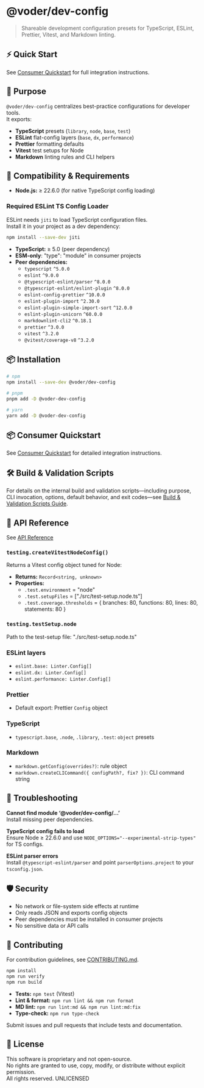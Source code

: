 # @voder/dev-config

> Shareable development configuration presets for TypeScript, ESLint, Prettier, Vitest, and Markdown linting.

## ⚡ Quick Start

See [Consumer Quickstart](docs/CONSUMER-QUICKSTART.md) for full integration instructions.

## 🎯 Purpose

`@voder/dev-config` centralizes best-practice configurations for developer tools.  
It exports:

- **TypeScript** presets (`library`, `node`, `base`, `test`)
- **ESLint** flat-config layers (`base`, `dx`, `performance`)
- **Prettier** formatting defaults
- **Vitest** test setups for Node
- **Markdown** linting rules and CLI helpers

## 🔧 Compatibility & Requirements

- **Node.js:** ≥ 22.6.0 (for native TypeScript config loading)

### Required ESLint TS Config Loader

ESLint needs `jiti` to load TypeScript configuration files.  
Install it in your project as a dev dependency:

```bash
npm install --save-dev jiti
```

- **TypeScript:** ≥ 5.0 (peer dependency)
- **ESM-only**: "type": "module" in consumer projects
- **Peer dependencies:**
  - `typescript` `^5.0.0`
  - `eslint` `^9.0.0`
  - `@typescript-eslint/parser` `^8.0.0`
  - `@typescript-eslint/eslint-plugin` `^8.0.0`
  - `eslint-config-prettier` `^10.0.0`
  - `eslint-plugin-import` `^2.30.0`
  - `eslint-plugin-simple-import-sort` `^12.0.0`
  - `eslint-plugin-unicorn` `^60.0.0`
  - `markdownlint-cli2` `^0.18.1`
  - `prettier` `^3.0.0`
  - `vitest` `^3.2.0`
  - `@vitest/coverage-v8` `^3.2.0`

## 📦 Installation

```bash
# npm
npm install --save-dev @voder/dev-config

# pnpm
pnpm add -D @voder-dev-config

# yarn
yarn add -D @voder-dev-config
```

## 📦 Consumer Quickstart

See [Consumer Quickstart](docs/CONSUMER-QUICKSTART.md) for detailed integration instructions.

## 🛠️ Build & Validation Scripts

For details on the internal build and validation scripts—including purpose, CLI invocation, options, default behavior, and exit codes—see [Build & Validation Scripts Guide](docs/scripts-usage.md).

## 📖 API Reference

See [API Reference](docs/API.md)

### `testing.createVitestNodeConfig()`

Returns a Vitest config object tuned for Node:

- **Returns:** `Record<string, unknown>`
- **Properties:**
  - `.test.environment` = "node"
  - `.test.setupFiles` = ["./src/test-setup.node.ts"]
  - `.test.coverage.thresholds` = { branches: 80, functions: 80, lines: 80, statements: 80 }

### `testing.testSetup.node`

Path to the test-setup file: "./src/test-setup.node.ts"

### ESLint layers

- `eslint.base: Linter.Config[]`
- `eslint.dx: Linter.Config[]`
- `eslint.performance: Linter.Config[]`

### Prettier

- Default export: Prettier `Config` object

### TypeScript

- `typescript.base`, `.node`, `.library`, `.test`: `object` presets

### Markdown

- `markdown.getConfig(overrides?)`: rule object
- `markdown.createCLICommand({ configPath?, fix? })`: CLI command string

## 🔧 Troubleshooting

**Cannot find module ‘@voder/dev-config/...’**  
Install missing peer dependencies.

**TypeScript config fails to load**  
Ensure Node ≥ 22.6.0 and use `NODE_OPTIONS="--experimental-strip-types"` for TS configs.

**ESLint parser errors**  
Install `@typescript-eslint/parser` and point `parserOptions.project` to your `tsconfig.json`.

## 🛡️ Security

- No network or file-system side effects at runtime
- Only reads JSON and exports config objects
- Peer dependencies must be installed in consumer projects
- No sensitive data or API calls

## 🤝 Contributing

For contribution guidelines, see [CONTRIBUTING.md](CONTRIBUTING.md).

```bash
npm install
npm run verify
npm run build
```

- **Tests:** `npm test` (Vitest)
- **Lint & format:** `npm run lint && npm run format`
- **MD lint:** `npm run lint:md && npm run lint:md:fix`
- **Type-check:** `npm run type-check`

Submit issues and pull requests that include tests and documentation.

## 📄 License

This software is proprietary and not open-source.  
No rights are granted to use, copy, modify, or distribute without explicit permission.  
All rights reserved. UNLICENSED
